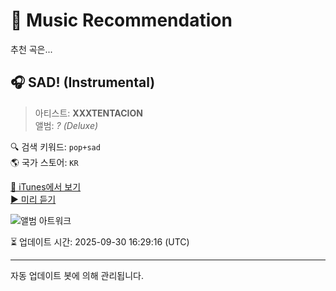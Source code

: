 
# 🎵 Music Recommendation

추천 곡은...

## 🎧 SAD! (Instrumental)  
> 아티스트: **XXXTENTACION**  
> 앨범: _? (Deluxe)_  

🔍 검색 키워드: `pop+sad`  
🌎 국가 스토어: `KR`

[🔗 iTunes에서 보기](https://music.apple.com/kr/album/sad-instrumental/1474891456?i=1474891815&uo=4)  
[▶️ 미리 듣기](https://audio-ssl.itunes.apple.com/itunes-assets/AudioPreview112/v4/cb/df/43/cbdf43c3-80ae-8ffc-d617-40277aea8fd6/mzaf_4110932382915716391.plus.aac.p.m4a)

![앨범 아트워크](https://is1-ssl.mzstatic.com/image/thumb/Music126/v4/93/49/bb/9349bb3b-317d-57c3-966a-71fa25247dc2/19UMGIM41705.rgb.jpg/100x100bb.jpg)

⏳ 업데이트 시간: 2025-09-30 16:29:16 (UTC)

---
자동 업데이트 봇에 의해 관리됩니다.
